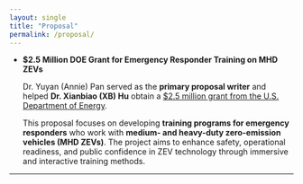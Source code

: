 ```yaml
---
layout: single
title: "Proposal"
permalink: /proposal/
---
```


- **$2.5 Million DOE Grant for Emergency Responder Training on MHD ZEVs**

  Dr. Yuyan (Annie) Pan served as the **primary proposal writer** and helped **Dr. Xianbiao (XB) Hu** obtain a 
  [$2.5 million grant from the U.S. Department of Energy](https://www.energy.gov/eere/vehicles/funding-selections-fiscal-year-2024-technology-integration-funding-program).

  This proposal focuses on developing **training programs for emergency responders** who work with **medium- and heavy-duty zero-emission vehicles (MHD ZEVs)**. The project aims to enhance safety, operational readiness, and public confidence in ZEV technology through immersive and interactive training methods.

---
